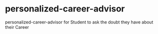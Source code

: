 # personalized-career-advisor
personalized-career-advisor for Student to ask the doubt they have about their Career
